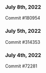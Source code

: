 ### July 8th, 2022

Commit #180954

### July 5th, 2022

Commit #314353


### July 4th, 2022

Commit #72281
